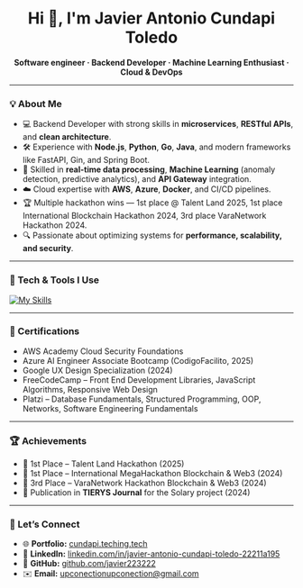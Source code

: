 
<h1 align="center">Hi 👋, I'm Javier Antonio Cundapi Toledo</h1>

<p align="center">
<strong>Software engineer · Backend Developer · Machine Learning Enthusiast · Cloud & DevOps</strong>
</p>

---

### 💡 About Me
- 💻 Backend Developer with strong skills in **microservices**, **RESTful APIs**, and **clean architecture**.
- 🛠 Experience with **Node.js**, **Python**, **Go**, **Java**, and modern frameworks like FastAPI, Gin, and Spring Boot.
- 📡 Skilled in **real-time data processing**, **Machine Learning** (anomaly detection, predictive analytics), and **API Gateway** integration.
- ☁️ Cloud expertise with **AWS**, **Azure**, **Docker**, and CI/CD pipelines.
- 🏆 Multiple hackathon wins — 1st place @ Talent Land 2025, 1st place International Blockchain Hackathon 2024, 3rd place VaraNetwork Hackathon 2024.
- 🔍 Passionate about optimizing systems for **performance, scalability, and security**.

---

### 🧰 Tech & Tools I Use
[![My Skills](https://skillicons.dev/icons?i=nodejs,ts,python,go,java,express,fastapi,spring,laravel,mysql,postgres,mongodb,dynamodb,aws,azure,docker,nginx,rabbitmq&perline=8)](https://skillicons.dev)

---



### 📜 Certifications
- AWS Academy Cloud Security Foundations  
- Azure AI Engineer Associate Bootcamp (CodigoFacilito, 2025)  
- Google UX Design Specialization (2024)  
- FreeCodeCamp – Front End Development Libraries, JavaScript Algorithms, Responsive Web Design  
- Platzi – Database Fundamentals, Structured Programming, OOP, Networks, Software Engineering Fundamentals  

---

### 🏆 Achievements
- 🥇 1st Place – Talent Land Hackathon (2025)  
- 🥇 1st Place – International MegaHackathon Blockchain & Web3 (2024)  
- 🥉 3rd Place – VaraNetwork Hackathon Blockchain & Web3 (2024)  
- 📄 Publication in **TIERYS Journal** for the Solary project (2024)  

---

### 🔗 Let’s Connect
- 🌐 **Portfolio:** [cundapi.teching.tech](https://cundapi.teching.tech/)  
- 💼 **LinkedIn:** [linkedin.com/in/javier-antonio-cundapi-toledo-22211a195](https://www.linkedin.com/in/javier-antonio-cundapi-toledo-22211a195/)  
- 🐙 **GitHub:** [github.com/javier223222](https://github.com/javier223222)  
- ✉️ **Email:** upconectionupconection@gmail.com
